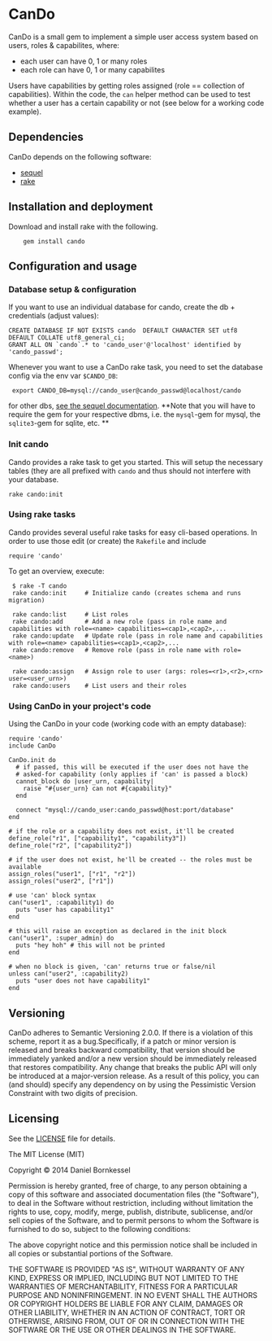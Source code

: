 # CanDo

CanDo is a small gem to implement a simple user access system based on users, roles &
capabilites, where:

  - each user can have 0, 1 or many roles
  - each role can have 0, 1 or many capabilites

Users have capabilities by getting roles assigned (role == collection of
capabilities). Within the code, the `can` helper method can be used to test
whether a user has a certain capability or not (see below for a working code example).

## Dependencies

CanDo depends on the following software:

* [sequel](http://sequel.jeremyevans.net)
* [rake](https://github.com/jimweirich/rake)


## Installation and deployment

Download and install rake with the following.

        gem install cando

## Configuration and usage

### Database setup & configuration
If you want to use an individual database for cando, create the db + credentials (adjust values):

    CREATE DATABASE IF NOT EXISTS cando  DEFAULT CHARACTER SET utf8 DEFAULT COLLATE utf8_general_ci;
    GRANT ALL ON `cando`.* to 'cando_user'@'localhost' identified by 'cando_passwd';

Whenever you want to use a CanDo rake task, you need to set the database config via the env var `$CANDO_DB`:

     export CANDO_DB=mysql://cando_user@cando_passwd@localhost/cando

for other dbs, [see the sequel
documentation](http://sequel.jeremyevans.net/rdoc/classes/Sequel.html#method-c-connect).
**Note that you will have to require the gem for your respective dbms, i.e. the
`mysql`-gem for mysql, the `sqlite3`-gem for sqlite, etc. **

### Init cando
Cando provides a rake task to get you started. This will setup the necessary
tables (they are all prefixed with `cando` and thus should not interfere with
your database.

    rake cando:init

### Using rake tasks
Cando provides several useful rake tasks for easy cli-based operations. In order
to use those edit (or create) the `Rakefile` and include

    require 'cando'

 To get an overview, execute:

     $ rake -T cando
     rake cando:init     # Initialize cando (creates schema and runs migration)

     rake cando:list     # List roles
     rake cando:add      # Add a new role (pass in role name and capabilities with role=<name> capabilities=<cap1>,<cap2>,...
     rake cando:update   # Update role (pass in role name and capabilities with role=<name> capabilities=<cap1>,<cap2>,...
     rake cando:remove   # Remove role (pass in role name with role=<name>)

     rake cando:assign   # Assign role to user (args: roles=<r1>,<r2>,<rn> user=<user_urn>)
     rake cando:users    # List users and their roles

### Using CanDo in your project's code
Using the CanDo in your code (working code with an empty database):

    require 'cando'
    include CanDo

    CanDo.init do
      # if passed, this will be executed if the user does not have the
      # asked-for capability (only applies if 'can' is passed a block)
      cannot_block do |user_urn, capability|
        raise "#{user_urn} can not #{capability}"
      end

      connect "mysql://cando_user:cando_passwd@host:port/database"
    end

    # if the role or a capability does not exist, it'll be created
    define_role("r1", ["capability1", "capability3"])
    define_role("r2", ["capability2"])

    # if the user does not exist, he'll be created -- the roles must be available
    assign_roles("user1", ["r1", "r2"])
    assign_roles("user2", ["r1"])

    # use 'can' block syntax
    can("user1", :capability1) do
      puts "user has capability1"
    end

    # this will raise an exception as declared in the init block
    can("user1", :super_admin) do
      puts "hey hoh" # this will not be printed
    end

    # when no block is given, 'can' returns true or false/nil
    unless can("user2", :capability2)
      puts "user does not have capability1"
    end

## Versioning
CanDo adheres to Semantic Versioning 2.0.0. If there is a violation of
this scheme, report it as a bug.Specifically, if a patch or minor version is
released and breaks backward compatibility, that version should be immediately
yanked and/or a new version should be immediately released that restores
compatibility. Any change that breaks the public API will only be introduced at
a major-version release. As a result of this policy, you can (and should)
specify any dependency on <project name> by using the Pessimistic Version
Constraint with two digits of precision.

## Licensing

See the [LICENSE](LICENSE.md) file for details.

The MIT License (MIT)

Copyright &copy; 2014 Daniel Bornkessel

Permission is hereby granted, free of charge, to any person obtaining a copy
of this software and associated documentation files (the "Software"), to deal
in the Software without restriction, including without limitation the rights
to use, copy, modify, merge, publish, distribute, sublicense, and/or sell
copies of the Software, and to permit persons to whom the Software is
furnished to do so, subject to the following conditions:

The above copyright notice and this permission notice shall be included in
all copies or substantial portions of the Software.

THE SOFTWARE IS PROVIDED "AS IS", WITHOUT WARRANTY OF ANY KIND, EXPRESS OR
IMPLIED, INCLUDING BUT NOT LIMITED TO THE WARRANTIES OF MERCHANTABILITY,
FITNESS FOR A PARTICULAR PURPOSE AND NONINFRINGEMENT. IN NO EVENT SHALL THE
AUTHORS OR COPYRIGHT HOLDERS BE LIABLE FOR ANY CLAIM, DAMAGES OR OTHER
LIABILITY, WHETHER IN AN ACTION OF CONTRACT, TORT OR OTHERWISE, ARISING FROM,
OUT OF OR IN CONNECTION WITH THE SOFTWARE OR THE USE OR OTHER DEALINGS IN
THE SOFTWARE.

